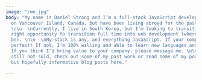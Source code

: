 ```yaml
---
image: "/me.jpg"
body: "My name is Daniel Strong and I’m a full-stack JavaScript developer. I was born
  on Vancouver Island, Canada, but have been living abroad for the past five years.
  \n\n  \nCurrently, I live in South Korea, but I’m looking to transition for the
  right opportunity to transition full time into web development (wherever that may
  be). \n\n  \nMy stack is any, and everything JavaScript. If your company uses it,
  perfect! If not, I’m 100% willing and able to learn new languages and/or frameworks.
  If you think I’d bring value to your company, please message me. \n\n  \nIf you’re
  still not sold, check out some of my past work or read some of my poor written,
  but hopefully informative blog posts here."

---
```

